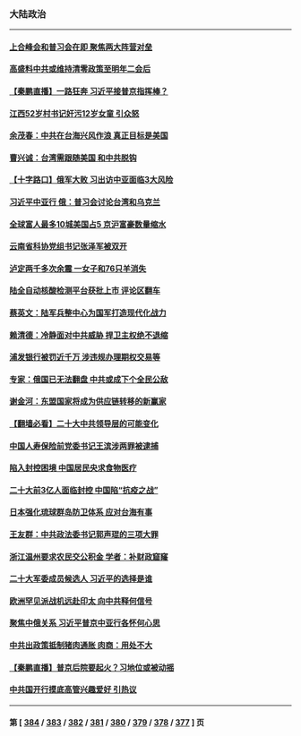 ### 大陆政治
---
#### [上合峰会和普习会在即 聚焦两大阵营对垒](../../pages/ncid277/n13824392.md) 
#### [高盛料中共或维持清零政策至明年二会后](../../pages/ncid277/n13824406.md) 
#### [【秦鹏直播】一路狂奔 习近平接普京指挥棒？](../../pages/ncid277/n13824416.md) 
#### [江西52岁村书记奸污12岁女童 引众怒](../../pages/ncid277/n13824316.md) 
#### [余茂春：中共在台海兴风作浪 真正目标是美国](../../pages/ncid277/n13824313.md) 
#### [曹兴诚：台湾需跟随美国 和中共脱钩](../../pages/ncid277/n13824177.md) 
#### [【十字路口】俄军大败 习出访中亚面临3大风险](../../pages/ncid277/n13824051.md) 
#### [习近平中亚行 俄：普习会讨论台湾和乌克兰](../../pages/ncid277/n13824173.md) 
#### [全球富人最多10城美国占5 京沪富豪数量缩水](../../pages/ncid277/n13824278.md) 
#### [云南省科协党组书记张泽军被双开](../../pages/ncid277/n13823979.md) 
#### [泸定两千多次余震 一女子和76只羊消失](../../pages/ncid277/n13824005.md) 
#### [陆全自动核酸检测平台获批上市 评论区翻车](../../pages/ncid277/n13823962.md) 
#### [蔡英文：陆军兵整中心为国军打造现代化战力](../../pages/ncid277/n13824001.md) 
#### [赖清德：冷静面对中共威胁 捍卫主权绝不退缩](../../pages/ncid277/n13823911.md) 
#### [浦发银行被罚近千万 涉违规办理期权交易等](../../pages/ncid277/n13823903.md) 
#### [专家：俄国已无法翻盘 中共或成下个全民公敌](../../pages/ncid277/n13823801.md) 
#### [谢金河：东盟国家将成为供应链转移的新赢家](../../pages/ncid277/n13823757.md) 
#### [【翻墙必看】二十大中共领导层的可能变化](../../pages/ncid277/n13823715.md) 
#### [中国人寿保险前党委书记王滨涉两罪被逮捕](../../pages/ncid277/n13823733.md) 
#### [陷入封控困境 中国居民央求食物医疗](../../pages/ncid277/n13823589.md) 
#### [二十大前3亿人面临封控 中国陷“抗疫之战”](../../pages/ncid277/n13823735.md) 
#### [日本强化琉球群岛防卫体系 应对台海有事](../../pages/ncid277/n13823710.md) 
#### [王友群：中共政法委书记郭声琨的三项大罪](../../pages/ncid277/n13823608.md) 
#### [浙江温州要求农民交公积金 学者：补财政窟窿](../../pages/ncid277/n13823668.md) 
#### [二十大军委成员候选人 习近平的选择是谁](../../pages/ncid277/n13823536.md) 
#### [欧洲罕见派战机远赴印太 向中共释何信号](../../pages/ncid277/n13823532.md) 
#### [聚焦中俄关系 习近平普京中亚行各怀何心思](../../pages/ncid277/n13823571.md) 
#### [中共出政策抵制猪肉通胀 肉商：用处不大](../../pages/ncid277/n13823583.md) 
#### [【秦鹏直播】普京后院要起火？习地位或被动摇](../../pages/ncid277/n13823594.md) 
#### [中共国开行摸底高管兴趣爱好 引热议](../../pages/ncid277/n13822898.md) 

---
#### 第 [ [384](./384.md) / [383](./383.md) / [382](./382.md) / [381](./381.md) / [380](./380.md) / [379](./379.md) / [378](./378.md) / [377](./377.md) ] 页
